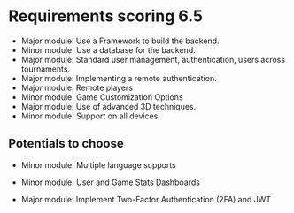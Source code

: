 # Requirements scoring 6.5

- Major module: Use a Framework to build the backend.
- Minor module: Use a database for the backend.
- Major module: Standard user management, authentication, users across tournaments.
- Major module: Implementing a remote authentication.
- Major module: Remote players
- Minor module: Game Customization Options
- Major module: Use of advanced 3D techniques.
- Minor module: Support on all devices.

## Potentials to choose

- Minor module: Multiple language supports
- Minor module: User and Game Stats Dashboards

- Major module: Implement Two-Factor Authentication (2FA) and JWT
